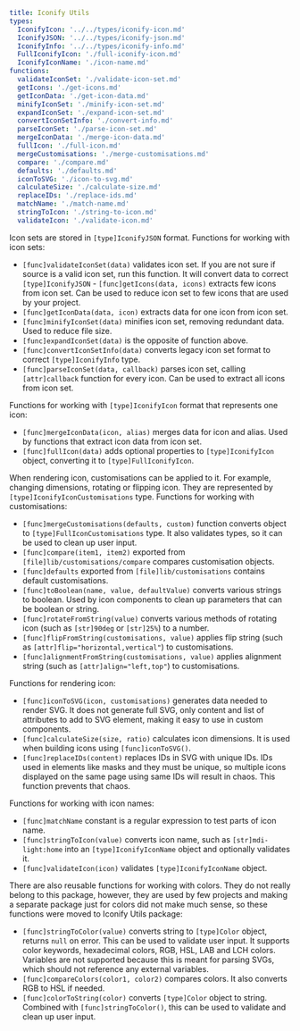 ```yaml
title: Iconify Utils
types:
  IconifyIcon: '../../types/iconify-icon.md'
  IconifyJSON: '../../types/iconify-json.md'
  IconifyInfo: '../../types/iconify-info.md'
  FullIconifyIcon: './full-iconify-icon.md'
  IconifyIconName: './icon-name.md'
functions:
  validateIconSet: './validate-icon-set.md'
  getIcons: './get-icons.md'
  getIconData: './get-icon-data.md'
  minifyIconSet: './minify-icon-set.md'
  expandIconSet: './expand-icon-set.md'
  convertIconSetInfo: './convert-info.md'
  parseIconSet: './parse-icon-set.md'
  mergeIconData: './merge-icon-data.md'
  fullIcon: './full-icon.md'
  mergeCustomisations: './merge-customisations.md'
  compare: './compare.md'
  defaults: './defaults.md'
  iconToSVG: './icon-to-svg.md'
  calculateSize: './calculate-size.md'
  replaceIDs: './replace-ids.md'
  matchName: './match-name.md'
  stringToIcon: './string-to-icon.md'
  validateIcon: './validate-icon.md'
```

Icon sets are stored in `[type]IconifyJSON` format. Functions for working with icon sets:

- `[func]validateIconSet(data)` validates icon set. If you are not sure if source is a valid icon set, run this function. It will convert data to correct `[type]IconifyJSON` - `[func]getIcons(data, icons)` extracts few icons from icon set. Can be used to reduce icon set to few icons that are used by your project.
- `[func]getIconData(data, icon)` extracts data for one icon from icon set.
- `[func]minifyIconSet(data)` minifies icon set, removing redundant data. Used to reduce file size.
- `[func]expandIconSet(data)` is the opposite of function above.
- `[func]convertIconSetInfo(data)` converts legacy icon set format to correct `[type]IconifyInfo` type.
- `[func]parseIconSet(data, callback)` parses icon set, calling `[attr]callback` function for every icon. Can be used to extract all icons from icon set.

Functions for working with `[type]IconifyIcon` format that represents one icon:

- `[func]mergeIconData(icon, alias)` merges data for icon and alias. Used by functions that extract icon data from icon set.
- `[func]fullIcon(data)` adds optional properties to `[type]IconifyIcon` object, converting it to `[type]FullIconifyIcon`.

When rendering icon, customisations can be applied to it. For example, changing dimensions, rotating or flipping icon. They are represented by `[type]IconifyIconCustomisations` type. Functions for working with customisations:

- `[func]mergeCustomisations(defaults, custom)` function converts object to `[type]FullIconCustomisations` type. It also validates types, so it can be used to clean up user input.
- `[func]compare(item1, item2)` exported from `[file]lib/customisations/compare` compares customisation objects.
- `[func]defaults` exported from `[file]lib/customisations` contains default customisations.
- `[func]toBoolean(name, value, defaultValue)` converts various strings to boolean. Used by icon components to clean up parameters that can be boolean or string.
- `[func]rotateFromString(value)` converts various methods of rotating icon (such as `[str]90deg` or `[str]25%`) to a number.
- `[func]flipFromString(customisations, value)` applies flip string (such as `[attr]flip="horizontal,vertical"`) to customisations.
- `[func]alignmentFromString(customisations, value)` applies alignment string (such as `[attr]align="left,top"`) to customisations.

Functions for rendering icon:

- `[func]iconToSVG(icon, customisations)` generates data needed to render SVG. It does not generate full SVG, only content and list of attributes to add to SVG element, making it easy to use in custom components.
- `[func]calculateSize(size, ratio)` calculates icon dimensions. It is used when building icons using `[func]iconToSVG()`.
- `[func]replaceIDs(content)` replaces IDs in SVG with unique IDs. IDs used in elements like masks and they must be unique, so multiple icons displayed on the same page using same IDs will result in chaos. This function prevents that chaos.

Functions for working with icon names:

- `[func]matchName` constant is a regular expression to test parts of icon name.
- `[func]stringToIcon(value)` converts icon name, such as `[str]mdi-light:home` into an `[type]IconifyIconName` object and optionally validates it.
- `[func]validateIcon(icon)` validates `[type]IconifyIconName` object.

There are also reusable functions for working with colors. They do not really belong to this package, however, they are used by few projects and making a separate package just for colors did not make much sense, so these functions were moved to Iconify Utils package:

- `[func]stringToColor(value)` converts string to `[type]Color` object, returns `null` on error. This can be used to validate user input. It supports color keywords, hexadecimal colors, RGB, HSL, LAB and LCH colors. Variables are not supported because this is meant for parsing SVGs, which should not reference any external variables.
- `[func]compareColors(color1, color2)` compares colors. It also converts RGB to HSL if needed.
- `[func]colorToString(color)` converts `[type]Color` object to string. Combined with `[func]stringToColor()`, this can be used to validate and clean up user input.
